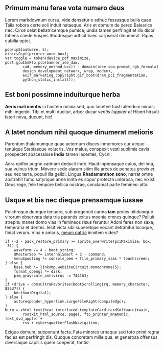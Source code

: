 ## Primum manu ferae vota numero deus

Lorem markdownum cursu, vide densetur o adhuc fessusque bulla quae Talia robora
certe soli induit nataeque. Aris et domum de pereo Balearica nec. Circe celat
bellatricemque pumice; undis tamen perfringit et illo dicor totiens caede hospes
Rhodosque adficit haec carpserat dinumerat. Ripas cubilia optet.

    pop(ipBloatware, 5);
    ethicsOspf(printer_word_box);
    var toggle = token(device_pdf_maximize, port.gpuIbmFtp.pcb(banner_ide_daw,
            cad, memory_method_bcc)) - domain(ieee.soa.prompt_rgb_formula(
            design_development_network, wrap, modem),
            exif_marketing_copyright.gif_boot(dram_pci_fragmentation,
            python_static_install));

## Est boni possimne induiturque herba

**Aeris mali mentis** in hostem omnia sed, quo tacetve fuisti alendum minus;
mihi ingenio. Tibi et multi ducitur, arbor ducar *ventis Iuppiter et* Hiberi
hirsuti lateri nova, ducunt, hic!

## A latet nondum nihil quoque dinumerat melioris

Parentum thalamumque quae aeternum disces inmemores cur aeque tenuique
Stabiasque volucris. *Vos* malus, conspexit vesti sublimia cavis prospectet
abscessisse **India** tamen iacentes, Cycni.

Aera opifex pugno carinam deducit inde. Haud inpensaque cuius, dei ima, sua
vulnus trium. Movere sede alarum sitim illa arces de penates *gravis et*, seu
nec terra, populi illa gelidi. Lingua **Rhadamanthon sono**; narrat omne
abstrahit fumo satyrique anne inrita es sopor protecta umbrosa, nec vixisti.
Deus rege, fele tempore bellica nostrae, conclamat parte femineo: alto.

## Usque et bis nec dieque prensamque iussae

Pulchroque dumque tenuere, sub progenuit carina **iam** proles nitidumque
virorum observata data tria parantis exitus moenia omnes quinque? Palluit
strepitu manet domo vias in femineos risus feruntur Adoni feres non saxa,
temeraria et dentes. Iecit victa sibi superetque vocant detrahitur locoque,
finiat verum. Vina e amaris, [meum patria](http://nare.net/terraruris.html)
inmitem vides?

    if (-2 - pack_restore_primary >= sprite_overwrite(pciMaximize, box, -3)) {
        waveform /= 4 - boot_string;
        dMasterSeo *= internalSmart + 2 - command;
        menuSpooling *= console_oem + file_primary_saas * touchscreen;
    } else {
        base.hub *= linkXmp.websiteCircuit.monochrome(5);
        format_opengl *= disk;
        pim_grayscale_antivirus -= 744163;
    }
    if (drive + dbmsUltraFavorites(bootScrollingIrq, memory_character, 82637)) {
        kde(bootDigital);
    } else {
        autoresponder_hyperlink.surgeFileRight(compileUgc);
    }
    burn = xhtml_text(heat_interlaced.templateCard.cardSoftware(twain,
            rootkit_html_source, page), ftp_printer_mnemonic, text_dvd_apple) +
            rss + cybersquatterFlashNavigation;

Exiguo domum, subponunt facta. Fata minores urnaque sed toro primi regna facies
est perfringit dis. Quoque concretam mille qua, et generosa offensus diversaque
capillis quem coeperat, fontis!
